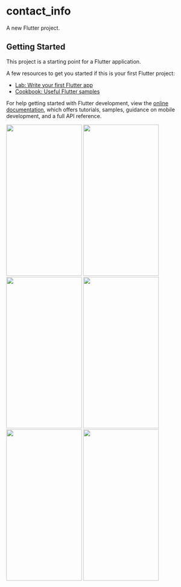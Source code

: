 # contact_info

A new Flutter project.

## Getting Started

This project is a starting point for a Flutter application.

A few resources to get you started if this is your first Flutter project:

- [Lab: Write your first Flutter app](https://docs.flutter.dev/get-started/codelab)
- [Cookbook: Useful Flutter samples](https://docs.flutter.dev/cookbook)

For help getting started with Flutter development, view the
[online documentation](https://docs.flutter.dev/), which offers tutorials,
samples, guidance on mobile development, and a full API reference.
<p>
  <img src="https://github.com/swetapatel0904/contact_info/assets/153794312/cabd9931-8ea7-4c23-bcb7-df319b6625ef" height="400px" width="200px"/>
    <img src="https://github.com/swetapatel0904/contact_info/assets/153794312/787ee351-a8cc-4b57-925a-b6dd69da6546" height="400px" width="200px"/>
<img src ="https://github.com/swetapatel0904/contact_info/assets/153794312/b33f5d5f-840b-4404-aa39-2113dd22109f" height="400px" width="200px"/>
<img src="https://github.com/swetapatel0904/contact_info/assets/153794312/c49c3722-dbc2-451c-9df2-61ea26b1bef4" height="400px" width="200px"/>
<img src="https://github.com/swetapatel0904/contact_info/assets/153794312/7bda6755-d743-4799-b923-9ec52e775b2a" height="400px" width="200px"/>
<img src="https://github.com/swetapatel0904/contact_info/assets/153794312/141b0854-1755-4a16-9a2e-2097ef5ec517" height="400px" width="200px"/>
</p>
